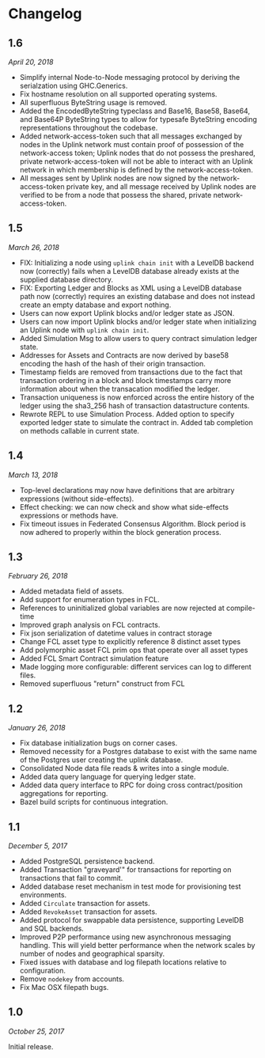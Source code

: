Changelog
========

1.6
---

*April 20, 2018*

* Simplify internal Node-to-Node messaging protocol by deriving the serialzation
  using GHC.Generics.
* Fix hostname resolution on all supported operating systems.
* All superfluous ByteString usage is removed.
* Added the EncodedByteString typeclass and Base16, Base58, Base64, and Base64P
  ByteString types to allow for typesafe ByteString encoding representations 
  throughout the codebase.
* Added network-access-token such that all messages exchanged by nodes in the
  Uplink network must contain proof of possession of the network-access token;
  Uplink nodes that do not possess the preshared, private network-access-token 
  will not be able to interact with an Uplink network in which membership is 
  defined by the network-access-token.
* All messages sent by Uplink nodes are now signed by the network-access-token
  private key, and all message received by Uplink nodes are verified to be from
  a node that possess the shared, private network-access-token.

1.5
---

*March 26, 2018*

* FIX: Initializing a node using `uplink chain init` with a LevelDB backend now
  (correctly) fails when a LevelDB database already exists at the supplied
  database directory.
* FIX: Exporting Ledger and Blocks as XML using a LevelDB database path now
  (correctly) requires an existing database and does not instead create an empty
  database and export nothing.
* Users can now export Uplink blocks and/or ledger state as JSON. 
* Users can now import Uplink blocks and/or ledger state when initializing an
  Uplink node with `uplink chain init`.
* Added Simulation Msg to allow users to query contract simulation ledger state.
* Addresses for Assets and Contracts are now derived by base58 encoding the hash
  of the hash of their origin transaction.
* Timestamp fields are removed from transactions due to the fact that
  transaction ordering in a block and block timestamps carry more information
  about when the transacation modified the ledger.
* Transaction uniqueness is now enforced across the entire history of the ledger
  using the sha3_256 hash of transaction datastructure contents.
* Rewrote REPL to use Simulation Process. Added option to specify exported
  ledger state to simulate the contract in. Added tab completion on methods
  callable in current state.

1.4
---

*March 13, 2018*

* Top-level declarations may now have definitions that are arbitrary
  expressions (without side-effects).
* Effect checking: we can now check and show what side-effects
  expressions or methods have.
* Fix timeout issues in Federated Consensus Algorithm. Block period is 
  now adhered to properly within the block generation process.

1.3
---

*February 26, 2018*

* Added metadata field of assets.
* Add support for enumeration types in FCL.
* References to uninitialized global variables are now rejected at 
  compile-time
* Improved graph analysis on FCL contracts.
* Fix json serialization of datetime values in contract storage
* Change FCL asset type to explicitly reference 8 distinct asset types 
* Add polymorphic asset FCL prim ops that operate over all asset types
* Added FCL Smart Contract simulation feature
* Made logging more configurable: different services can log to
  different files.
* Removed superfluous "return" construct from FCL
	
1.2
---

*January 26, 2018*

* Fix database initialization bugs on corner cases.
* Removed necessity for a Postgres database to exist with the same name of the 
  Postgres user creating the uplink database.
* Consolidated Node data file reads & writes into a single module.
* Added data query language for querying ledger state.
* Added data query interface to RPC for doing cross contract/position
  aggregations for reporting.
* Bazel build scripts for continuous integration.

1.1
---

*December 5, 2017*

* Added PostgreSQL persistence backend.
* Added Transaction "graveyard'" for transactions for reporting on transactions
  that fail to commit.
* Added database reset mechanism in test mode for provisioning test
  environments.
* Added `Circulate` transaction for assets.
* Added `RevokeAsset` transaction for assets.
* Added protocol for swappable data persistence, supporting LevelDB and SQL
  backends.
* Improved P2P performance using new asynchronous messaging handling. This will
  yield better performance when the network scales by number of nodes and
  geographical sparsity.
* Fixed issues with database and log filepath locations relative to
  configuration.
* Remove ``nodekey`` from accounts.
* Fix Mac OSX filepath bugs.

1.0
---

*October 25, 2017*

Initial release.
